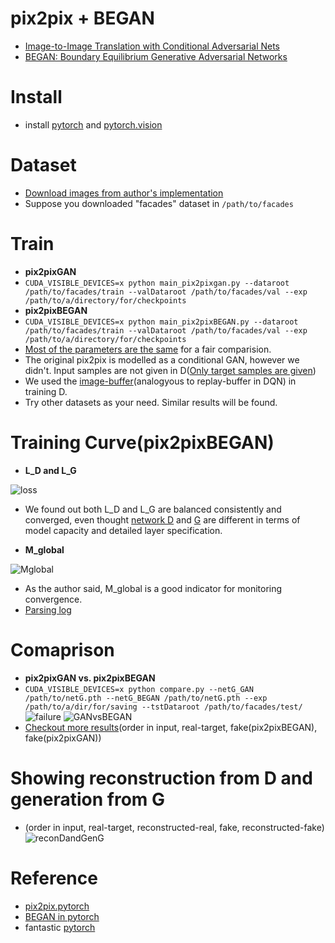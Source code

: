 # pix2pix + BEGAN
- [Image-to-Image Translation with Conditional Adversarial Nets](https://phillipi.github.io/pix2pix/)
- [BEGAN: Boundary Equilibrium Generative Adversarial Networks](https://arxiv.org/abs/1703.10717)

# Install
- install [pytorch](https://github.com/pytorch/pytorch) and [pytorch.vision](https://github.com/pytorch/vision)

# Dataset
- [Download images from author's implementation](https://github.com/phillipi/pix2pix)
- Suppose you downloaded "facades" dataset in ```/path/to/facades```

# Train
- **pix2pixGAN**
- ```CUDA_VISIBLE_DEVICES=x python main_pix2pixgan.py --dataroot /path/to/facades/train --valDataroot /path/to/facades/val --exp /path/to/a/directory/for/checkpoints```
- **pix2pixBEGAN**
- ```CUDA_VISIBLE_DEVICES=x python main_pix2pixBEGAN.py --dataroot /path/to/facades/train --valDataroot /path/to/facades/val --exp /path/to/a/directory/for/checkpoints```
- [Most of the parameters are the same](https://github.com/taey16/pix2pixBEGAN.pytorch/blob/master/main_pix2pixBEGAN.py#L37-L48) for a fair comparision.
- The original pix2pix is modelled as a conditional GAN, however we didn't. Input samples are not given in D([Only target samples are given](https://github.com/taey16/pix2pixBEGAN.pytorch/blob/master/main_pix2pixBEGAN.py#L175))
- We used the [image-buffer](https://github.com/taey16/pix2pixBEGAN.pytorch/blob/master/main_pix2pixBEGAN.py#L178)(analogyous to replay-buffer in DQN) in training D.
- Try other datasets as your need. Similar results will be found.

# Training Curve(pix2pixBEGAN)
- **L_D and L_G**

![loss](https://github.com/taey16/pix2pixBEGAN.pytorch/blob/master/imgs/BEGAN_loss_niter500.png)

- We found out both L_D and L_G are balanced consistently and converged, even thought [network D](https://github.com/taey16/pix2pixBEGAN.pytorch/blob/master/models/pix2pixBEGAN.py#L37) and [G](https://github.com/taey16/pix2pixBEGAN.pytorch/blob/master/models/pix2pixBEGAN.py#L84) are different in terms of model capacity and detailed layer specification.

- **M_global**

![Mglobal](https://github.com/taey16/pix2pixBEGAN.pytorch/blob/master/imgs/BEGAN_Mglobal_niter500.png)

- As the author said, M_global is a good indicator for monitoring convergence.
- [Parsing log](http://htmlpreview.github.io/?https://github.com/taey16/pix2pixBEGAN.pytorch/blob/master/imgs/pix2pixBEGAN.html)

# Comaprison
- **pix2pixGAN vs. pix2pixBEGAN**
- ```CUDA_VISIBLE_DEVICES=x python compare.py --netG_GAN /path/to/netG.pth --netG_BEGAN /path/to/netG.pth --exp /path/to/a/dir/for/saving --tstDataroot /path/to/facades/test/```
![failure](https://github.com/taey16/pix2pixBEGAN.pytorch/blob/master/imgs/failure.png)
![GANvsBEGAN](https://github.com/taey16/pix2pixBEGAN.pytorch/blob/master/imgs/pix2pixGAN_vs_pix2pixBEGAN.png)
- [Checkout more results](https://github.com/taey16/pix2pixBEGAN.pytorch/blob/master/imgs/comparison.png)(order in input, real-target, fake(pix2pixBEGAN), fake(pix2pixGAN))

# Showing reconstruction from D and generation from G
- (order in input, real-target, reconstructed-real, fake, reconstructed-fake) 
![reconDandGenG](https://github.com/taey16/pix2pixBEGAN.pytorch/blob/master/imgs/generated_epoch_00000499_iter00200000.png)

# Reference
- [pix2pix.pytorch](https://github.com/taey16/pix2pix.pytorch)
- [BEGAN in pytorch](https://github.com/sunshineatnoon/Paper-Implementations/tree/master/BEGAN)
- fantastic [pytorch](http://pytorch.org/docs/)
